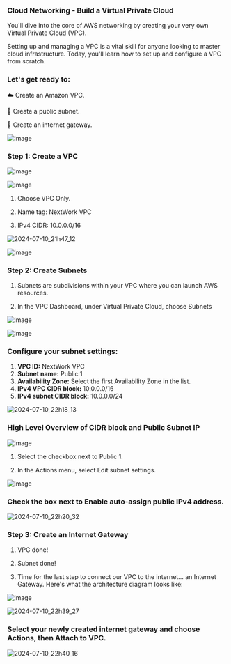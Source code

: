 ### Cloud Networking - Build a Virtual Private Cloud



You'll dive into the core of AWS networking by creating your very own Virtual Private Cloud (VPC).

Setting up and managing a VPC is a vital skill for anyone looking to master cloud infrastructure. Today, you'll learn how to set up and configure a VPC from scratch.

### Let's get ready to:

☁️ Create an Amazon VPC.

🥅 Create a public subnet.

🚪 Create an internet gateway.



![image](https://github.com/MdShafiurRahman0/build-a-virtual-private-cloud-vpc-subnets-internet-gateway/assets/113176437/a35fc200-2d72-483c-9483-b1ab10745524)



### Step 1: Create a VPC

![image](https://github.com/MdShafiurRahman0/build-a-virtual-private-cloud-vpc-subnets-internet-gateway/assets/113176437/37a46847-dfde-440e-a730-57a89bae0a83)



![image](https://github.com/MdShafiurRahman0/build-a-virtual-private-cloud-vpc-subnets-internet-gateway/assets/113176437/8f676f85-61c4-4bdc-8232-f7f8122202ad)




1. Choose VPC Only.

2. Name tag: NextWork VPC

3. IPv4 CIDR: 10.0.0.0/16



![2024-07-10_21h47_12](https://github.com/MdShafiurRahman0/build-a-virtual-private-cloud-vpc-subnets-internet-gateway/assets/113176437/88732109-efbb-4a94-844c-25cc2997a063)


![image](https://github.com/MdShafiurRahman0/build-a-virtual-private-cloud-vpc-subnets-internet-gateway/assets/113176437/53eb1f71-c83e-4724-8db5-ef876a80b4ac)



### Step 2: Create Subnets


1. Subnets are subdivisions within your VPC where you can launch AWS resources.

2. In the VPC Dashboard, under Virtual Private Cloud, choose Subnets


![image](https://github.com/MdShafiurRahman0/build-a-virtual-private-cloud-vpc-subnets-internet-gateway/assets/113176437/1c839838-6ac3-4559-a7a3-5b5849ee04e9)




![image](https://github.com/MdShafiurRahman0/build-a-virtual-private-cloud-vpc-subnets-internet-gateway/assets/113176437/a490919d-66a2-40f9-b59f-33c037079847)




### Configure your subnet settings:


1. **VPC ID:** NextWork VPC
2. **Subnet name:** Public 1
3. **Availability Zone:** Select the first Availability Zone in the list.
4. **IPv4 VPC CIDR block:** 10.0.0.0/16
5. **IPv4 subnet CIDR block:** 10.0.0.0/24



![2024-07-10_22h18_13](https://github.com/MdShafiurRahman0/build-a-virtual-private-cloud-vpc-subnets-internet-gateway/assets/113176437/ed73b5f2-11df-4734-bc38-3ff5d5a55afe)




### High Level Overview of CIDR block and Public Subnet IP

![image](https://github.com/MdShafiurRahman0/build-a-virtual-private-cloud-vpc-subnets-internet-gateway/assets/113176437/b6828d44-eb1d-4be3-b0d8-c018b37fb371)





1. Select the checkbox next to Public 1.

2. In the Actions menu, select Edit subnet settings.


![image](https://github.com/MdShafiurRahman0/build-a-virtual-private-cloud-vpc-subnets-internet-gateway/assets/113176437/c7bed66f-80b0-43f9-9b19-9fe0ad1689fa)





### Check the box next to Enable auto-assign public IPv4 address.

![2024-07-10_22h20_32](https://github.com/MdShafiurRahman0/build-a-virtual-private-cloud-vpc-subnets-internet-gateway/assets/113176437/e5ff8272-6367-414e-be6f-0b178afd99fc)







### Step 3: Create an Internet Gateway

1. VPC done!

2. Subnet done!

3. Time for the last step to connect our VPC to the internet... an Internet Gateway. Here's what the architecture diagram looks like:

   

![image](https://github.com/MdShafiurRahman0/build-a-virtual-private-cloud-vpc-subnets-internet-gateway/assets/113176437/3cbe64ce-d2b0-4aa7-883e-e282a297e829)



![2024-07-10_22h39_27](https://github.com/MdShafiurRahman0/build-a-virtual-private-cloud-vpc-subnets-internet-gateway/assets/113176437/f082fd22-a99c-4306-ae27-d1debfed2f2d)





### Select your newly created internet gateway and choose Actions, then Attach to VPC.



![2024-07-10_22h40_16](https://github.com/MdShafiurRahman0/build-a-virtual-private-cloud-vpc-subnets-internet-gateway/assets/113176437/0713d891-2f48-4bbf-98cb-3d1a8d02276b)
